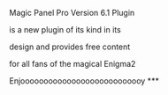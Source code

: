 Magic Panel Pro Version 6.1 Plugin

is a new plugin of its kind in its

design and provides free content

for all fans of the magical Enigma2

Enjooooooooooooooooooooooooooy ***
